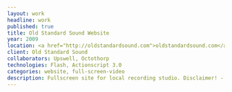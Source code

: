```yaml
---
layout: work
headline: work
published: true
title: Old Standard Sound Website
year: 2009
location: <a href="http://oldstandardsound.com">oldstandardsound.com</a>
client: Old Standard Sound
collaborators: Upswell, Octothorp
technologies: Flash, Actionscript 3.0
categories: website, full-screen-video
description: Fullscreen site for local recording studio. Disclaimer! - This site was recently re-built using HTML5 and JavaScript. I had no part in the re-build.
---
```


